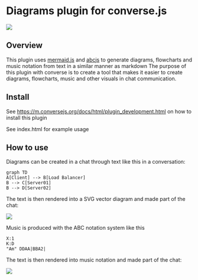 # Diagrams plugin for converse.js

<img src="https://github.com/conversejs/community-plugins/blob/master/diagrams/diagrams.png" />

## Overview
This plugin uses [mermaid.js](https://js.github.io/mermaid/#/) and [abcjs](https://github.com/paulrosen/abcjs) to generate diagrams, flowcharts and music notation from text in a similar manner as markdown
The purpose of this plugin with converse is to create a tool that makes it easier to create diagrams, flowcharts, music and other visuals in chat communication.

## Install
See https://m.conversejs.org/docs/html/plugin_development.html on how to install this plugin

See index.html for example usage

## How to use

Diagrams can be created in a chat through text like this in a conversation:

```
graph TD
A[Client] --> B[Load Balancer]
B --> C[Server01]
B --> D[Server02]
```

The text is then rendered into a SVG vector diagram and made part of the chat:

<img src="https://github.com/conversejs/community-plugins/blob/master/diagrams/flowchat.png"/>

Music is produced with the ABC notation system like this
```
X:1
K:D
"Am" DDAA|BBA2|
```

The text is then rendered into music notation and made part of the chat:

<img src="https://github.com/conversejs/community-plugins/blob/master/diagrams/music.png"/>